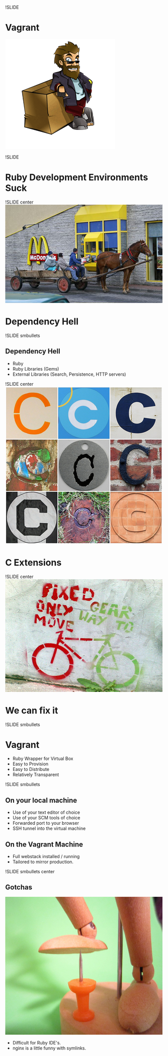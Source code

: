 !SLIDE
# Vagrant #
[![Vagrant](vagrant_chilling.png)](http://vagrantup.com)

!SLIDE
# Ruby Development Environments Suck #

!SLIDE center
[![Dependencies](dependency_hell.jpeg)](http://www.flickr.com/photos/22392855@N08/5502369843/)
# Dependency Hell #

!SLIDE smbullets
## Dependency Hell ##

* Ruby
* Ruby Libraries (Gems)
* External Libraries (Search, Persistence, HTTP servers)

!SLIDE center
[![C Extensions](c.jpeg)](http://www.flickr.com/photos/lwr/101292696/)
# C Extensions #

!SLIDE center
[![Fix It](fix.jpeg)](http://www.flickr.com/photos/papemartin/2759839958/)
# We can fix it #

!SLIDE smbullets

# Vagrant #

* Ruby Wrapper for Virtual Box
* Easy to Provision
* Easy to Distribute
* Relatively Transparent

!SLIDE smbullets

## On your local machine ##

* Use of your text editor of choice
* Use of your SCM tools of choice
* Forwarded port to your browser
* SSH tunnel into the virtual machine

## On the Vagrant Machine ##

* Full webstack installed / running
* Tailored to mirror production.

!SLIDE smbullets center

## Gotchas ##

[![Gotchas](gotcha.jpeg)](http://www.flickr.com/photos/katerha/5036106702/)

* Difficult for Ruby IDE's.
* nginx is a little funny with symlinks.